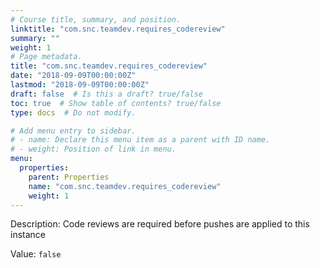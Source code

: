 ```yaml
---
# Course title, summary, and position.
linktitle: "com.snc.teamdev.requires_codereview"
summary: ""
weight: 1
# Page metadata.
title: "com.snc.teamdev.requires_codereview"
date: "2018-09-09T00:00:00Z"
lastmod: "2018-09-09T00:00:00Z"
draft: false  # Is this a draft? true/false
toc: true  # Show table of contents? true/false
type: docs  # Do not modify.

# Add menu entry to sidebar.
# - name: Declare this menu item as a parent with ID name.
# - weight: Position of link in menu.
menu:
  properties:
    parent: Properties
    name: "com.snc.teamdev.requires_codereview"
    weight: 1
---
```


Description: Code reviews are required before pushes are applied to this instance


Value: `false`